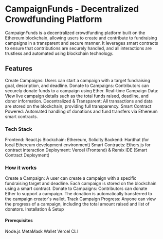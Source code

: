 # CampaignFunds - Decentralized Crowdfunding Platform
CampaignFunds is a decentralized crowdfunding platform built on the Ethereum blockchain, allowing users to create and contribute to fundraising campaigns in a transparent and secure manner. It leverages smart contracts to ensure that contributions are securely handled, and all interactions are trustless and automated using blockchain technology.

## Features
Create Campaigns: Users can start a campaign with a target fundraising goal, description, and deadline.
Donate to Campaigns: Contributors can securely donate funds to a campaign using Ether.
Real-time Campaign Data: View live campaign details such as the total funds raised, deadline, and donor information.
Decentralized & Transparent: All transactions and data are stored on the blockchain, providing full transparency.
Smart Contract Powered: Automated handling of donations and fund transfers via Ethereum smart contracts.
### Tech Stack
Frontend: React.js
Blockchain: Ethereum, Solidity
Backend: Hardhat (for local Ethereum development environment)
Smart Contracts: Ethers.js for contract interaction
Deployment: Vercel (Frontend) & Remix IDE (Smart Contract Deployment)
### How it works
Create a Campaign: A user can create a campaign with a specific fundraising target and deadline. Each campaign is stored on the blockchain using a smart contract.
Donate to Campaigns: Contributors can donate Ether to support a campaign. The donation is automatically transferred to the campaign creator's wallet.
Track Campaign Progress: Anyone can view the progress of a campaign, including the total amount raised and list of donators.
Installation & Setup
#### Prerequisites
Node.js
MetaMask Wallet
Vercel CLI
